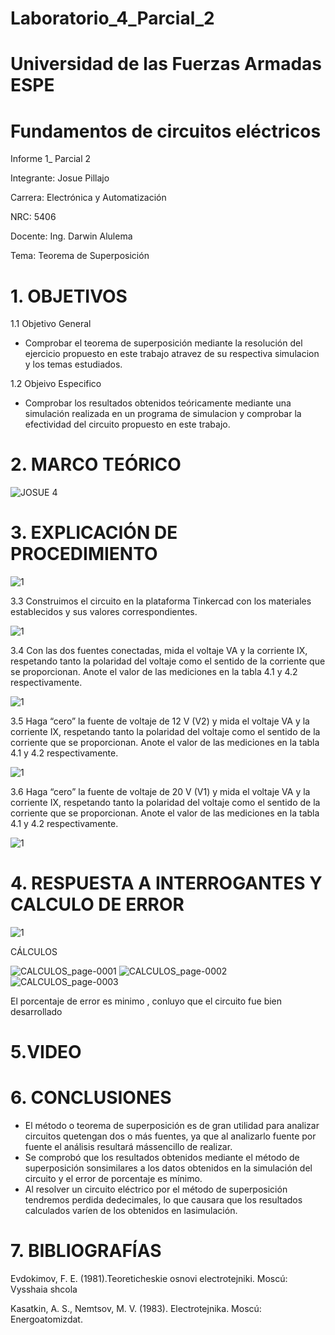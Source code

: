 # Laboratorio_4_Parcial_2

# Universidad de las Fuerzas Armadas ESPE

# Fundamentos de circuitos eléctricos

Informe 1_ Parcial 2

Integrante: Josue Pillajo

Carrera: Electrónica y Automatización

NRC: 5406

Docente: Ing. Darwin Alulema

Tema: Teorema de Superposición 

# 1. OBJETIVOS 
1.1 Objetivo General
- Comprobar el teorema de superposición mediante la resolución del ejercicio propuesto en este trabajo atravez de su respectiva simulacion y los temas estudiados.

1.2 Objeivo Especifico
-  Comprobar   los   resultados   obtenidos   teóricamente   mediante   una   simulación  realizada  en un programa de simulacion y comprobar la efectividad del circuito propuesto en este trabajo.

# 2. MARCO TEÓRICO
![JOSUE 4](https://user-images.githubusercontent.com/84783236/125882876-1b04c334-99bb-4923-829c-1d46069a7e80.png)

# 3. EXPLICACIÓN DE PROCEDIMIENTO

![1](https://user-images.githubusercontent.com/84783236/125885849-77293282-78cf-424b-9cb7-953ffdda9070.jpg)

3.3  Construimos el circuito en la plataforma Tinkercad con los materiales establecidos y sus valores correspondientes.

![1](https://user-images.githubusercontent.com/84783236/125888425-8801ea87-abc1-4f97-ac2d-eadb4ba5b154.png)

3.4  Con las dos fuentes conectadas, mida el voltaje VA y la corriente IX, respetando tanto la polaridad del voltaje como el sentido de la corriente que se proporcionan. Anote el valor de las mediciones en la tabla 4.1 y 4.2 respectivamente.

![1](https://user-images.githubusercontent.com/84783236/125888847-7894655e-4942-4ec4-946b-87db79c4af72.png)

3.5  Haga “cero” la fuente de voltaje de 12 V (V2) y mida el voltaje VA y la corriente
IX, respetando tanto la polaridad del voltaje como el sentido de la corriente que se proporcionan. Anote el valor de las mediciones en la tabla 4.1 y 4.2 respectivamente.

![1](https://user-images.githubusercontent.com/84783236/125889647-7691b61c-fcad-4d05-8819-f7b04db49f1f.png)

3.6  Haga “cero” la fuente de voltaje de 20 V (V1) y mida el voltaje VA y la corriente
IX, respetando tanto la polaridad del voltaje como el sentido de la corriente que se proporcionan. Anote el valor de las mediciones en la tabla 4.1 y 4.2 respectivamente.

![1](https://user-images.githubusercontent.com/84783236/125889816-aeb79ebe-438a-434a-91ae-dcde0259f1a0.png)

# 4. RESPUESTA A INTERROGANTES Y CALCULO DE ERROR


![1](https://user-images.githubusercontent.com/84783236/125889970-2e2434b9-edba-454b-b3b7-6bb50d3094eb.png)

CÁLCULOS

![CALCULOS_page-0001](https://user-images.githubusercontent.com/84783236/125895525-54130c95-35a0-41ff-abad-68132b33b083.jpg)
![CALCULOS_page-0002](https://user-images.githubusercontent.com/84783236/125895537-b2ec5100-f103-4b8f-baee-497a6eae5d3c.jpg)
![CALCULOS_page-0003](https://user-images.githubusercontent.com/84783236/125895539-9d516b38-4468-46cb-985a-dbe9949d20fe.jpg)

El porcentaje de error es minimo , conluyo que el circuito fue bien desarrollado

# 5.VIDEO


# 6. CONCLUSIONES

-  El método o teorema de superposición es de gran utilidad para analizar circuitos quetengan dos o más fuentes, ya que al analizarlo fuente por fuente el análisis resultará mássencillo de realizar.
-  Se comprobó que los resultados obtenidos mediante el método de superposición sonsimilares a los datos obtenidos en la simulación del circuito y el error de porcentaje es mínimo.
-  Al resolver un circuito eléctrico por el método de superposición tendremos perdida dedecimales, lo que causara que los resultados calculados varíen de los obtenidos en lasimulación.

# 7. BIBLIOGRAFÍAS

Evdokimov, F. E. (1981).Teoreticheskie osnovi electrotejniki. Moscú: Vysshaia shcola

Kasatkin, A. S., Nemtsov, M. V. (1983). Electrotejnika. Moscú: Energoatomizdat.

